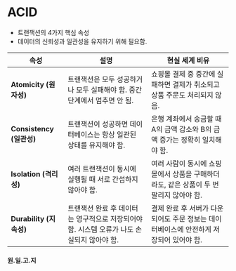 # ACID

- 트랜잭션의 4가지 핵심 속성
- 데이터의 신뢰성과 일관성을 유지하기 위해 필요함.

| **속성** | **설명** | **현실 세계 비유** |
| --- | --- | --- |
| **Atomicity (원자성)** | 트랜잭션은 모두 성공하거나 모두 실패해야 함. 중간 단계에서 멈추면 안 됨. | 쇼핑몰 결제 중 중간에 실패하면 결제가 취소되고 상품 주문도 처리되지 않음. |
| **Consistency (일관성)** | 트랜잭션이 성공하면 데이터베이스는 항상 일관된 상태를 유지해야 함. | 은행 계좌에서 송금할 때 A의 금액 감소와 B의 금액 증가는 정확히 일치해야 함. |
| **Isolation (격리성)** | 여러 트랜잭션이 동시에 실행될 때 서로 간섭하지 않아야 함. | 여러 사람이 동시에 쇼핑몰에서 상품을 구매하더라도, 같은 상품이 두 번 팔리지 않아야 함. |
| **Durability (지속성)** | 트랜잭션 완료 후 데이터는 영구적으로 저장되어야 함. 시스템 오류가 나도 손실되지 않아야 함. | 결제 완료 후 서버가 다운되어도 주문 정보는 데이터베이스에 안전하게 저장되어 있어야 함. |

#### 원.일.고.지